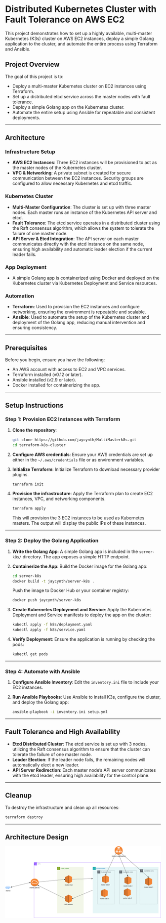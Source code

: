 # Distributed Kubernetes Cluster with Fault Tolerance on AWS EC2

This project demonstrates how to set up a highly available, multi-master Kubernetes (K3s) cluster on AWS EC2 instances, deploy a simple Golang application to the cluster, and automate the entire process using Terraform and Ansible.

## Project Overview

The goal of this project is to:
- Deploy a multi-master Kubernetes cluster on EC2 instances using Terraform.
- Set up a distributed etcd service across the master nodes with fault tolerance.
- Deploy a simple Golang app on the Kubernetes cluster.
- Automate the entire setup using Ansible for repeatable and consistent deployments.

---

## Architecture

### Infrastructure Setup
- **AWS EC2 Instances**: Three EC2 instances will be provisioned to act as the master nodes of the Kubernetes cluster.
- **VPC & Networking**: A private subnet is created for secure communication between the EC2 instances. Security groups are configured to allow necessary Kubernetes and etcd traffic.

### Kubernetes Cluster
- **Multi-Master Configuration**: The cluster is set up with three master nodes. Each master runs an instance of the Kubernetes API server and etcd.
- **Fault Tolerance**: The etcd service operates in a distributed cluster using the Raft consensus algorithm, which allows the system to tolerate the failure of one master node.
- **API Server & Etcd Integration**: The API server on each master communicates directly with the etcd instance on the same node, ensuring high availability and automatic leader election if the current leader fails.

### App Deployment
- A simple Golang app is containerized using Docker and deployed on the Kubernetes cluster via Kubernetes Deployment and Service resources.

### Automation
- **Terraform**: Used to provision the EC2 instances and configure networking, ensuring the environment is repeatable and scalable.
- **Ansible**: Used to automate the setup of the Kubernetes cluster and deployment of the Golang app, reducing manual intervention and ensuring consistency.

---

## Prerequisites

Before you begin, ensure you have the following:
- An AWS account with access to EC2 and VPC services.
- Terraform installed (v0.12 or later).
- Ansible installed (v2.9 or later).
- Docker installed for containerizing the app.

---

## Setup Instructions

### Step 1: Provision EC2 Instances with Terraform

1. **Clone the repository**:
   ```bash
   git clone https://github.com/jaycynth/MultiMasterk8s.git
   cd terraform-k8s-cluster
   ```

2. **Configure AWS credentials**:
   Ensure your AWS credentials are set up either in the `~/.aws/credentials` file or as environment variables.

3. **Initialize Terraform**:
   Initialize Terraform to download necessary provider plugins.
   ```bash
   terraform init
   ```

4. **Provision the infrastructure**:
   Apply the Terraform plan to create EC2 instances, VPC, and networking components.
   ```bash
   terraform apply
   ```

   This will provision the 3 EC2 instances to be used as Kubernetes masters. The output will display the public IPs of these instances.

---
### Step 2: Deploy the Golang Application

1. **Write the Golang App**:
   A simple Golang app is included in the `server-k8s/` directory. The app exposes a simple HTTP endpoint.

2. **Containerize the App**:
   Build the Docker image for the Golang app:
   ```bash
   cd server-k8s
   docker build -t jaycynth/server-k8s .
   ```

   Push the image to Docker Hub or your container registry:
   ```bash
   docker push jaycynth/server-k8s
   ```

3. **Create Kubernetes Deployment and Service**:
   Apply the Kubernetes Deployment and Service manifests to deploy the app on the cluster:
   ```bash
   kubectl apply -f k8s/deployment.yaml
   kubectl apply -f k8s/service.yaml
   ```

4. **Verify Deployment**:
   Ensure the application is running by checking the pods:
   ```bash
   kubectl get pods
   ```

---

### Step 4: Automate with Ansible

1. **Configure Ansible Inventory**:
   Edit the `inventory.ini` file to include your EC2 instances.

2. **Run Ansible Playbooks**:
   Use Ansible to install K3s, configure the cluster, and deploy the Golang app:
   ```bash
   ansible-playbook -i inventory.ini setup.yml
   ```

---

## Fault Tolerance and High Availability

- **Etcd Distributed Cluster**: The etcd service is set up with 3 nodes, utilizing the Raft consensus algorithm to ensure that the cluster can tolerate the failure of one master node.
- **Leader Election**: If the leader node fails, the remaining nodes will automatically elect a new leader.
- **API Server Redirection**: Each master node’s API server communicates with the etcd leader, ensuring high availability for the control plane.

---

## Cleanup

To destroy the infrastructure and clean up all resources:

```bash
terraform destroy
```

---

## Architecture Design

![screenshot](screenshots/multicluster.png)


